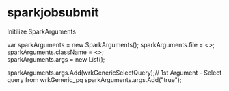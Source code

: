# sparkjobsubmit

Initilize SparkArguments

 var sparkArguments = new SparkArguments();
sparkArguments.file = <<BlobLocation or SAS URL>>;
sparkArguments.className = <<SCALA CLASS NAME>>;                
sparkArguments.args = new List<string>();

 sparkArguments.args.Add(wrkGenericSelectQuery);// 1st Argument - Select query from wrkGeneric_pq
  sparkArguments.args.Add("true");  
